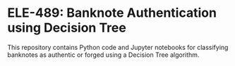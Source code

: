 # ELE-489: Banknote Authentication using Decision Tree

This repository contains Python code and Jupyter notebooks for classifying banknotes as authentic or forged using a Decision Tree algorithm.



